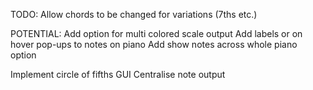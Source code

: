 TODO:
Allow chords to be changed for variations (7ths etc.)

POTENTIAL:
Add option for multi colored scale output
Add labels or on hover pop-ups to notes on piano
Add show notes across whole piano option

Implement circle of fifths GUI
Centralise note output